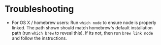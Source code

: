 # Troubleshooting

* For OS X / homebrew users: Run `which node` to ensure node is properly linked. The path shown should match homebrew's default installation path \(run `which brew` to reveal this\). If its not, then run `brew link node` and follow the instructions.



